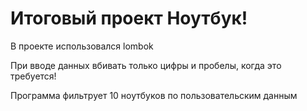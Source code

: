 # Итоговый проект Ноутбук!

В проекте использовался lombok


При вводе данных вбивать только цифры и пробелы, когда это требуется!

Программа фильтрует 10 ноутбуков по пользовательским данным
